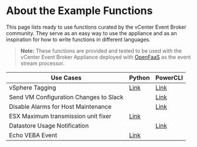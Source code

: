 # About the Example Functions

This page lists ready to use functions curated by the vCenter Event Broker community. They serve as an easy way to use the appliance and as an inspiration for how to write functions in different languages.

> **Note:** These functions are provided and tested to be used with the vCenter Event Broker Appliance deployed with [OpenFaaS](../DESIGN.md#components) as the event stream processor. 

| Use Cases       | Python                                                                                                       | PowerCLI                                                                                                       |
|-----------------|--------------------------------------------------------------------------------------------------------------|----------------------------------------------------------------------------------------------------------------|
| vSphere Tagging | [Link](https://github.com/vmware-samples/vcenter-event-broker-appliance/tree/master/examples/python/tagging) | [Link](https://github.com/vmware-samples/vcenter-event-broker-appliance/tree/master/examples/powercli/tagging) |
| Send VM Configuration Changes to Slack | | [Link](https://github.com/vmware-samples/vcenter-event-broker-appliance/tree/master/examples/powercli/hwchange-slack) |
| Disable Alarms for Host Maintenance | | [Link](https://github.com/vmware-samples/vcenter-event-broker-appliance/tree/master/examples/powercli/hostmaint-alarms) |
| ESX Maximum transmission unit fixer | [Link](https://github.com/vmware-samples/vcenter-event-broker-appliance/tree/master/examples/python/esx-mtu-fixer) | |
| Datastore Usage Notification | | [Link](https://github.com/vmware-samples/vcenter-event-broker-appliance/tree/master/examples/powercli/datastore-usage-email) |
| Echo VEBA Event | [Link](https://github.com/vmware-samples/vcenter-event-broker-appliance/tree/master/examples/python/echo)| |